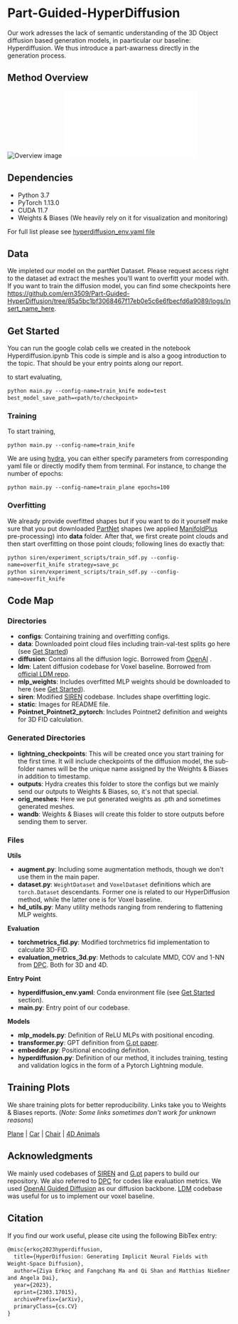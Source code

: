 # Part-Guided-HyperDiffusion

Our work adresses the lack of semantic understanding of the 3D Object diffusion based generation models, in paarticular our baseline: Hyperdiffusion.
We thus introduce a part-awarness directly in the generation process.


## Method Overview

![Overview image](/static/overview.svg)
![The MLP Overfitting process has been modified in order to achieve instance semantic comprehension of the 3D objects](/static/introimage.pdf)

## Dependencies

* Python 3.7
* PyTorch 1.13.0
* CUDA 11.7
* Weights & Biases (We heavily rely on it for visualization and monitoring)


For full list please see [hyperdiffusion_env.yaml file](/hyperdiffusion_env.yaml)

## Data
We impleted our model on the partNet Dataset. Please request access right to the dataset ad extract the meshes you'll want to overfitt your model with.
If you want to train the diffusion model, you can find some checkpoints here https://github.com/ern3509/Part-Guided-HyperDiffusion/tree/85a5bc1bf3068467f17eb0e5c6e6fbecfd6a9089/logs/insert_name_here.

## Get Started
You can run the google colab cells we created in the notebook Hyperdiffusion.ipynb
This code is simple and is also a goog introduction to the topic. That should be your entry points along our report.

to start evaluating,
```commandline
python main.py --config-name=train_knife mode=test best_model_save_path=<path/to/checkpoint>
```
### Training
To start training,
```commandline
python main.py --config-name=train_knife
```

We are using [hydra](https://hydra.cc/), you can either specify parameters from corresponding yaml file or directly modify
them from terminal. For instance, to change the number of epochs:

```commandline
python main.py --config-name=train_plane epochs=100 
```
### Overfitting
We already provide overfitted shapes but if you want to do it yourself make sure that you put downloaded [PartNet]([https://shapenet.org/](https://huggingface.co/datasets/ShapeNet/PartNet-archive)) shapes (we applied [ManifoldPlus](https://github.com/hjwdzh/ManifoldPlus) pre-processing) into **data** folder.
After that, we first create point clouds and then start overfitting on those point clouds; following lines do exactly that:
```commandline
python siren/experiment_scripts/train_sdf.py --config-name=overfit_knife strategy=save_pc
python siren/experiment_scripts/train_sdf.py --config-name=overfit_knife
```

## Code Map
### Directories
- **configs**: Containing training and overfitting configs.
- **data**: Downloaded point cloud files including train-val-test splits go here (see [Get Started](#get-started)) 
- **diffusion**: Contains all the diffusion logic. Borrowed from [OpenAI](https://github.com/openai/guided-diffusion) .
- **ldm**: Latent diffusion codebase for Voxel baseline. Borrowed from [official LDM repo](https://github.com/CompVis/latent-diffusion).
- **mlp_weights**: Includes overfitted MLP weights should be downloaded to here (see [Get Started](#get-started)).
- **siren**: Modified [SIREN](https://github.com/vsitzmann/siren) codebase. Includes shape overfitting logic.
- **static**: Images for README file.
- **Pointnet_Pointnet2_pytorch**: Includes Pointnet2 definition and weights for 3D FID calculation.
### Generated Directories
- **lightning_checkpoints**: This will be created once you start training for the first time. It will include checkpoints of the diffusion model, the sub-folder names will be the unique name assigned by the Weights & Biases in addition to timestamp.
- **outputs**: Hydra creates this folder to store the configs but we mainly send our outputs to Weights & Biases, so, it's not that special.
- **orig_meshes**: Here we put generated weights as .pth and sometimes generated meshes.
- **wandb**: Weights & Biases will create this folder to store outputs before sending them to server.
### Files
**Utils**
- **augment.py**: Including some augmentation methods, though we don't use them in the main paper.
- **dataset.py**: `WeightDataset` and `VoxelDataset` definitions which are `torch.Dataset` descendants. Former one is related to our HyperDiffusion method, while the latter one is for Voxel baseline.
- **hd_utils.py**: Many utility methods ranging from rendering to flattening MLP weights.

**Evaluation**

- **torchmetrics_fid.py**: Modified torchmetrics fid implementation to calculate 3D-FID.
- **evaluation_metrics_3d.py**: Methods to calculate MMD, COV and 1-NN from [DPC](https://github.com/luost26/diffusion-point-cloud). Both for 3D and 4D.

**Entry Point**
- **hyperdiffusion_env.yaml**: Conda environment file (see [Get Started](#get-started) section).
- **main.py**: Entry point of our codebase.


**Models**
 
- **mlp_models.py**: Definition of ReLU MLPs with positional encoding.
- **transformer.py**: GPT definition from [G.pt paper](https://github.com/wpeebles/G.pt).
- **embedder.py**: Positional encoding definition.
- **hyperdiffusion.py**: Definition of our method, it includes training, testing and validation logics in the form of a Pytorch Lightning module.

## Training Plots

We share training plots for better reproducibility. Links take you to Weights & Biases reports. (_Note: Some links sometimes don't work for unknown reasons_)

[Plane](https://api.wandb.ai/links/ziyaer/9korb518) | [Car](https://api.wandb.ai/links/ziyaer2/s528ygbt) | [Chair](https://api.wandb.ai/links/ziyaer2/y9pbdzwh) | [4D Animals](https://api.wandb.ai/links/ziyaer2/2xzc3fcn)

## Acknowledgments

We mainly used codebases of [SIREN](https://github.com/vsitzmann/siren) and [G.pt](https://github.com/wpeebles/G.pt) papers to build our repository. We also referred to [DPC](https://github.com/luost26/diffusion-point-cloud) for codes like evaluation metrics. We used [OpenAI Guided Diffusion](https://github.com/openai/guided-diffusion) as our diffusion backbone. [LDM](https://github.com/CompVis/latent-diffusion) codebase was useful for us to implement our voxel baseline.

## Citation
If you find our work useful, please cite using the following BibTex entry:
```
@misc{erkoç2023hyperdiffusion,
  title={HyperDiffusion: Generating Implicit Neural Fields with Weight-Space Diffusion}, 
  author={Ziya Erkoç and Fangchang Ma and Qi Shan and Matthias Nießner and Angela Dai},
  year={2023},
  eprint={2303.17015},
  archivePrefix={arXiv},
  primaryClass={cs.CV}
}
```

